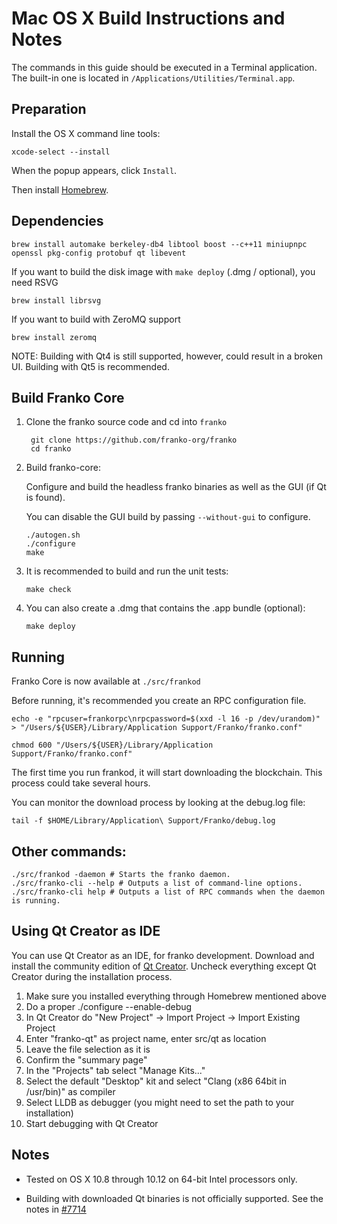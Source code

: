 Mac OS X Build Instructions and Notes
====================================
The commands in this guide should be executed in a Terminal application.
The built-in one is located in `/Applications/Utilities/Terminal.app`.

Preparation
-----------
Install the OS X command line tools:

`xcode-select --install`

When the popup appears, click `Install`.

Then install [Homebrew](https://brew.sh).

Dependencies
----------------------

    brew install automake berkeley-db4 libtool boost --c++11 miniupnpc openssl pkg-config protobuf qt libevent

If you want to build the disk image with `make deploy` (.dmg / optional), you need RSVG

    brew install librsvg

If you want to build with ZeroMQ support
    
    brew install zeromq

NOTE: Building with Qt4 is still supported, however, could result in a broken UI. Building with Qt5 is recommended.

Build Franko Core
------------------------

1. Clone the franko source code and cd into `franko`

        git clone https://github.com/franko-org/franko
        cd franko

2.  Build franko-core:

    Configure and build the headless franko binaries as well as the GUI (if Qt is found).

    You can disable the GUI build by passing `--without-gui` to configure.

        ./autogen.sh
        ./configure
        make

3.  It is recommended to build and run the unit tests:

        make check

4.  You can also create a .dmg that contains the .app bundle (optional):

        make deploy

Running
-------

Franko Core is now available at `./src/frankod`

Before running, it's recommended you create an RPC configuration file.

    echo -e "rpcuser=frankorpc\nrpcpassword=$(xxd -l 16 -p /dev/urandom)" > "/Users/${USER}/Library/Application Support/Franko/franko.conf"

    chmod 600 "/Users/${USER}/Library/Application Support/Franko/franko.conf"

The first time you run frankod, it will start downloading the blockchain. This process could take several hours.

You can monitor the download process by looking at the debug.log file:

    tail -f $HOME/Library/Application\ Support/Franko/debug.log

Other commands:
-------

    ./src/frankod -daemon # Starts the franko daemon.
    ./src/franko-cli --help # Outputs a list of command-line options.
    ./src/franko-cli help # Outputs a list of RPC commands when the daemon is running.

Using Qt Creator as IDE
------------------------
You can use Qt Creator as an IDE, for franko development.
Download and install the community edition of [Qt Creator](https://www.qt.io/download/).
Uncheck everything except Qt Creator during the installation process.

1. Make sure you installed everything through Homebrew mentioned above
2. Do a proper ./configure --enable-debug
3. In Qt Creator do "New Project" -> Import Project -> Import Existing Project
4. Enter "franko-qt" as project name, enter src/qt as location
5. Leave the file selection as it is
6. Confirm the "summary page"
7. In the "Projects" tab select "Manage Kits..."
8. Select the default "Desktop" kit and select "Clang (x86 64bit in /usr/bin)" as compiler
9. Select LLDB as debugger (you might need to set the path to your installation)
10. Start debugging with Qt Creator

Notes
-----

* Tested on OS X 10.8 through 10.12 on 64-bit Intel processors only.

* Building with downloaded Qt binaries is not officially supported. See the notes in [#7714](https://github.com/bitcoin/bitcoin/issues/7714)
